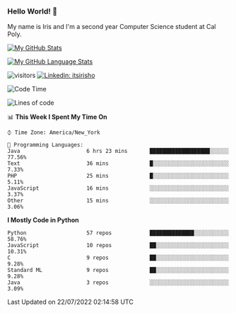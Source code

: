 ### Hello World! 👋

My name is Iris and I'm a second year Computer Science student at Cal Poly. 


[![My GitHub Stats](https://github-readme-stats.vercel.app/api?username=sleepyStick&show_icons=true&&count_private=true&include_all_commits=true&theme=buefy)]()

[![My GitHub Language Stats](https://github-readme-stats.vercel.app/api/top-langs/?username=sleepyStick&langs_count=5&theme=buefy)]()

![visitors](https://visitor-badge.glitch.me/badge?page_id=sleepyStick.sleepyStick)
[![Linkedin: itsirisho](https://img.shields.io/badge/-itsirisho-informational?style=flat-square&logo=Linkedin&logoColor=white&link=https://www.linkedin.com/in/itsirisho/)](https://www.linkedin.com/in/itsirisho/)

<!--START_SECTION:waka-->
![Code Time](http://img.shields.io/badge/Code%20Time-0%20secs-blue)

![Lines of code](https://img.shields.io/badge/From%20Hello%20World%20I%27ve%20Written-24%20Million%20lines%20of%20code-blue)

📊 **This Week I Spent My Time On** 

```text
⌚︎ Time Zone: America/New_York

💬 Programming Languages: 
Java                     6 hrs 23 mins       ███████████████████░░░░░░   77.56% 
Text                     36 mins             █░░░░░░░░░░░░░░░░░░░░░░░░   7.33% 
PHP                      25 mins             █░░░░░░░░░░░░░░░░░░░░░░░░   5.11% 
JavaScript               16 mins             ░░░░░░░░░░░░░░░░░░░░░░░░░   3.37% 
Other                    15 mins             ░░░░░░░░░░░░░░░░░░░░░░░░░   3.06%

```

**I Mostly Code in Python** 

```text
Python                   57 repos            ██████████████░░░░░░░░░░░   58.76% 
JavaScript               10 repos            ██░░░░░░░░░░░░░░░░░░░░░░░   10.31% 
C                        9 repos             ██░░░░░░░░░░░░░░░░░░░░░░░   9.28% 
Standard ML              9 repos             ██░░░░░░░░░░░░░░░░░░░░░░░   9.28% 
Java                     3 repos             ░░░░░░░░░░░░░░░░░░░░░░░░░   3.09%

```



 Last Updated on 22/07/2022 02:14:58 UTC
<!--END_SECTION:waka-->

<!--
**konanyuta/konanyuta** is a ✨ _special_ ✨ repository because its `README.md` (this file) appears on your GitHub profile.

Here are some ideas to get you started:

- 🔭 I’m currently working on ...
- 🌱 I’m currently learning ...
- 👯 I’m looking to collaborate on ...
- 🤔 I’m looking for help with ...
- 💬 Ask me about ...
- 📫 How to reach me: ...
- 😄 Pronouns: ...
- ⚡ Fun fact: ...
-->
